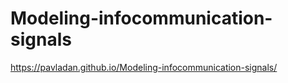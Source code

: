 # Modeling-infocommunication-signals
https://pavladan.github.io/Modeling-infocommunication-signals/
